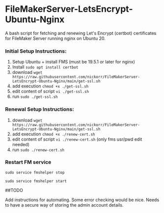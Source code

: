 # FileMakerServer-LetsEncrypt-Ubuntu-Nginx

A bash script for fetching and renewing Let's Encrypt (certbot) certificates for FileMaker Server running nginx on Ubuntu 20.

### Initial Setup Instructions:

1. Setup Ubuntu + install FMS (must be 19.5.1 or later for nginx)
2. Install `sudo apt install certbot`
3. download `wget https://raw.githubusercontent.com/nickorr/FileMakerServer-LetsEncrypt-Ubuntu-Nginx/main/get-ssl.sh`
4. add execution `chmod +x ./get-ssl.sh`
5. edit content of script `vi ./get-ssl.sh`
6. run `sudo ./get-ssl.sh`

### Renewal Setup Instructions:

1. download `wget https://raw.githubusercontent.com/nickorr/FileMakerServer-LetsEncrypt-Ubuntu-Nginx/main/get-ssl.sh`
2. add execution `chmod +x ./renew-cert.sh`
3. edit content of script `vi ./renew-cert.sh` (only fms usr/pwd edit needed)
4. run `sudo ./renew-cert.sh`

### Restart FM service

`sudo service fmshelper stop`

`sudo service fmshelper start`

##TODO

Add instructions for automating.
Some error checking would be nice.
Needs to have a secure way of storing the admin account details.
